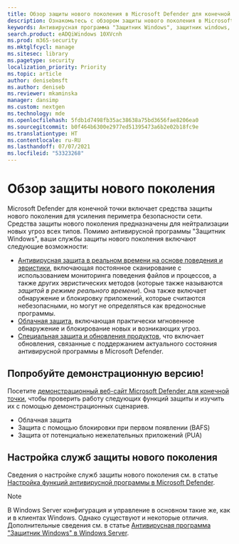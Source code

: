 ```yaml
---
title: Обзор защиты нового поколения в Microsoft Defender для конечной точки
description: Ознакомьтесь с обзором защиты нового поколения в Microsoft Defender для конечной точки. Усиление контроля вашей сети, используя средства защиты нового поколения, рассчитанные на нейтрализацию новых угроз всех типов.
keywords: Антивирусная программа "Защитник Windows", защитник windows, защита от вредоносных программ, вирус, вредоносная программа, угроза, обнаружение, защита, безопасность
search.product: eADQiWindows 10XVcnh
ms.prod: m365-security
ms.mktglfcycl: manage
ms.sitesec: library
ms.pagetype: security
localization_priority: Priority
ms.topic: article
author: denisebmsft
ms.author: deniseb
ms.reviewer: mkaminska
manager: dansimp
ms.custom: nextgen
ms.technology: mde
ms.openlocfilehash: 5fdb1d7498fb35ac38638a75bd3656fae8206ea0
ms.sourcegitcommit: b0f464b6300e2977ed51395473a6b2e02b18fc9e
ms.translationtype: HT
ms.contentlocale: ru-RU
ms.lasthandoff: 07/07/2021
ms.locfileid: "53323268"
---
```

# <a name="next-generation-protection-overview"></a>Обзор защиты нового поколения

Microsoft Defender для конечной точки включает средства защиты нового поколения для усиления периметра безопасности сети. Средства защиты нового поколения предназначены для нейтрализации новых угроз всех типов. Помимо антивирусной программы "Защитник Windows", ваши службы защиты нового поколения включают следующие возможности:

- [Антивирусная защита в реальном времени на основе поведения и эвристики](configure-protection-features-microsoft-defender-antivirus.md), включающая постоянное сканирование с использованием мониторинга поведения файлов и процессов, а также других эвристических методов (которые также называются *защитой в режиме реального времени*). Она также включает обнаружение и блокировку приложений, которые считаются небезопасными, но могут не определяться как вредоносные программы.
- [Облачная защита](cloud-protection-microsoft-defender-antivirus.md), включающая практически мгновенное обнаружение и блокирование новых и возникающих угроз.
- [Специальная защита и обновления продуктов](manage-updates-baselines-microsoft-defender-antivirus.md), что включает обновления, связанные с поддержанием актуального состояния антивирусной программы в Microsoft Defender.

## <a name="try-a-demo"></a>Попробуйте демонстрационную версию!

Посетите [демонстрационный веб-сайт Microsoft Defender для конечной точки](https://demo.wd.microsoft.com?ocid=cx-wddocs-testground), чтобы проверить работу следующих функций защиты и изучить их с помощью демонстрационных сценариев.

- Облачная защита
- Защита с помощью блокировки при первом появлении (BAFS)
- Защита от потенциально нежелательных приложений (PUA)

## <a name="configure-next-generation-protection-services"></a>Настройка служб защиты нового поколения

Сведения о настройке служб защиты нового поколения см. в статье [Настройка функций антивирусной программы в Microsoft Defender](configure-microsoft-defender-antivirus-features.md).

> [!Note]  
> В Windows Server конфигурация и управление в основном такие же, как и в клиентах Windows. Однако существуют и некоторые отличия. Дополнительные сведения см. в статье [Антивирусная программа "Защитник Windows" в Windows Server](microsoft-defender-antivirus-on-windows-server.md).
